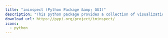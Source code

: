 ```yaml
---
title: "iminspect (Python Package &amp; GUI)"
description: "This python package provides a collection of visualization/inspection capabilities for image/matrix data along with a simplistic Qt-based GUI."
download_url: https://pypi.org/project/iminspect/
icons:
  - python
---
```


